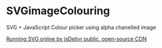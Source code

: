 # SVGimageColouring
SVG + JavaScript Colour picker using alpha chanelled image


[Running SVG online by jsDelivr public, open-source CDN](https://cdn.jsdelivr.net/gh//geck0hu/SVGimageColouring/Szinezo-Agard.svg)
